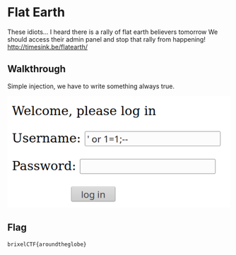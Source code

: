 # Flat Earth

These idiots... I heard there is a rally of flat earth believers tomorrow We should access their admin panel and stop that rally from happening! http://timesink.be/flatearth/

## Walkthrough

Simple injection, we have to write something always true.

![img](./image-20210102101126769.png)

## Flag

```
brixelCTF{aroundtheglobe}
```

